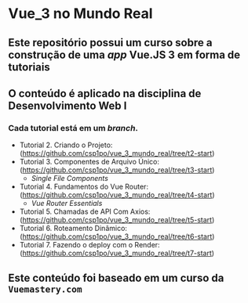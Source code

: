# Vue_3 no Mundo Real

## Este repositório possui um curso sobre a construção de uma _app_ Vue.JS 3 em forma de tutoriais
## O conteúdo é aplicado na disciplina de Desenvolvimento Web I


### Cada tutorial está em um _branch_.

* Tutorial 2. Criando o Projeto: (https://github.com/csp1po/vue_3_mundo_real/tree/t2-start)
* Tutorial 3. Componentes de Arquivo Único: (https://github.com/csp1po/vue_3_mundo_real/tree/t3-start)
  * _Single File Components_ 
* Tutorial 4. Fundamentos do Vue Router: (https://github.com/csp1po/vue_3_mundo_real/tree/t4-start)
  * _Vue Router Essentials_
* Tutorial 5. Chamadas de API Com Axios: (https://github.com/csp1po/vue_3_mundo_real/tree/t5-start)
* Tutorial 6. Roteamento Dinâmico: (https://github.com/csp1po/vue_3_mundo_real/tree/t6-start)
* Tutorial 7. Fazendo o deploy com o Render: (https://github.com/csp1po/vue_3_mundo_real/tree/t7-start)


## Este conteúdo foi baseado em um curso da `Vuemastery.com`
